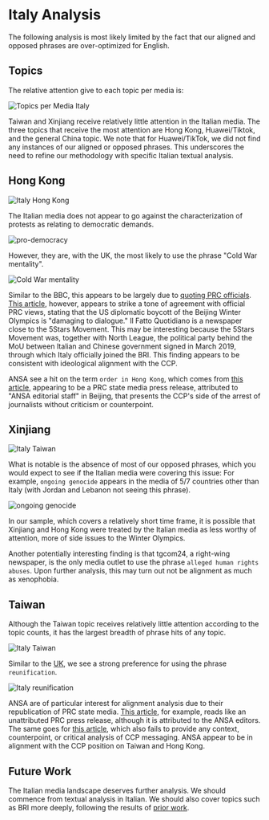 # Italy Analysis

The following analysis is most likely limited by the fact that our aligned and
opposed phrases are over-optimized for English.

## Topics

The relative attention give to each topic per media is:

![Topics per Media Italy](/topic_coverage/Italy-per_media.jpg?raw=true "Topics per Media Italy")

Taiwan and Xinjiang receive relatively little attention in the Italian media.
The three topics that receive the most attention are Hong Kong, Huawei/Tiktok, and the general China topic.
We note that for Huawei/TikTok, we did not find any instances of our aligned or opposed phrases.
This underscores the need to refine our methodology with specific Italian textual analysis.

## Hong Kong

![Italy Hong Kong](/country_topic_phrases/Italy-Hong%20Kong.jpg?raw=true "Italy Hong Kong")

The Italian media does not appear to go against the characterization of protests as relating to democratic demands.

![pro-democracy](/country_phrase_comparison/pro-democracy.jpg?raw=true "pro-democracy")

However, they are, with the UK, the most likely to use the phrase "Cold War mentality".

![Cold War mentality](/country_phrase_comparison/Cold%20War%20mentality.jpg?raw=true "Cold War mentality")

Similar to the BBC, this appears to be largely due to [quoting PRC officials](https://www.tgcom24.mediaset.it/mondo/pechino-2022-gli-usa-annunciano-il-boicottaggio-diplomatico-la-cina-una-farsa-politica_42719025-202102k.shtml).
[This article](https://www.ilfattoquotidiano.it/2021/12/07/tensioni-usa-cina-pechino-replica-a-biden-paghera-per-il-boicottaggio-delle-olimpiadi-e-violazione-della-neutralita-politica-nello-sport/6417884/), however, appears to strike a tone of agreement with official PRC views, stating that the US diplomatic boycott of the Beijing Winter Olympics is "damaging to dialogue."
Il Fatto Quotidiano is a newspaper close to the 5Stars Movement. This may be interesting because the 5Stars Movement was, together with North League, the political party behind the MoU between Italian and Chinese government signed in March 2019, through which Italy officially joined the BRI. 
This finding appears to be consistent with ideological alignment with the CCP.

ANSA see a hit on the term `order in Hong Kong`, which comes from [this article](https://www.ansa.it/sito/notizie/mondo/2021/12/30/hong-kong-accusa-di-sedizione-per-2-arrestati-stand-news_cfa6a7b9-62f7-4e22-bfa1-6a1d04ab0203.html), appearing to be a PRC state media press release, attributed to "ANSA editorial staff" in Beijing, that presents the CCP's side of the arrest of journalists without criticism or counterpoint.

## Xinjiang

![Italy Taiwan](/country_topic_phrases/Italy-Xinjiang.jpg?raw=true "Italy Xinjiang")

What is notable is the absence of most of our opposed phrases, which you would expect to see if the Italian media were covering this issue:
For example, `ongoing genocide` appears in the media of 5/7 countries other than Italy (with Jordan and Lebanon not seeing this phrase). 

![ongoing genocide](/country_phrase_comparison/ongoing%20genocide.jpg?raw=true "ongoing genocide")

In our sample, which covers a relatively short time frame, it is possible that Xinjiang and Hong Kong were treated by the Italian media as less worthy of attention, more of side issues to the Winter Olympics.

Another potentially interesting finding is that tgcom24, a right-wing newspaper, is the only media outlet to use the phrase `alleged human rights abuses`.
Upon further analysis, this may turn out not be alignment as much as xenophobia.

## Taiwan

Although the Taiwan topic receives relatively little attention according to the topic counts, it has the largest breadth of phrase hits of any topic.

![Italy Taiwan](/country_topic_phrases/Italy-Taiwan.jpg?raw=true "Italy Taiwan")

Similar to the [UK](https://github.com/doublethinklab/media-alignment-2022/blob/main/UK-analysis.md), we see a strong preference for using the phrase `reunification`.

![Italy reunification](/media_phrase_comparison/Italy/reunification.jpg?raw=true "Italy reunification")

ANSA are of particular interest for alignment analysis due to their republication of PRC state media.
[This article](https://www.ansa.it/sito/notizie/mondo/asia/2021/12/29/cina-misure-drastiche-se-taiwan-verso-indipendenza_e627e93c-808f-42cd-957f-0b2904e4f62a.html), for example, reads like an unattributed PRC press release, although it is attributed to the ANSA editors.
The same goes for [this article](https://www.ansa.it/sito/notizie/topnews/2021/11/16/xi-la-riunificazione-di-taiwan-e-missione-storica-del-pcc_11c62af7-d2a9-4916-98ac-bec56f79ef5e.html), which also fails to provide any context, counterpoint, or critical analysis of CCP messaging.
ANSA appear to be in alignment with the CCP position on Taiwan and Hong Kong.

## Future Work

The Italian media landscape deserves further analysis.
We should commence from textual analysis in Italian.
We should also cover topics such as BRI more deeply, following the results of [prior work](https://www.iai.it/it/pubblicazioni/one-belt-one-voice-i-media-cinesi-italia).

